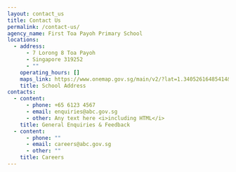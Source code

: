 ```yaml
---
layout: contact_us
title: Contact Us
permalink: /contact-us/
agency_name: First Toa Payoh Primary School
locations:
  - address:
      - 7 Lorong 8 Toa Payoh
      - Singapore 319252
      - ""
    operating_hours: []
    maps_link: https://www.onemap.gov.sg/main/v2/?lat=1.34052616485414&lng=103.855667534587
    title: School Address
contacts:
  - content:
      - phone: +65 6123 4567
      - email: enquiries@abc.gov.sg
      - other: Any text here <i>including HTML</i>
    title: General Enquiries & Feedback
  - content:
      - phone: ""
      - email: careers@abc.gov.sg
      - other: ""
    title: Careers
---
```

